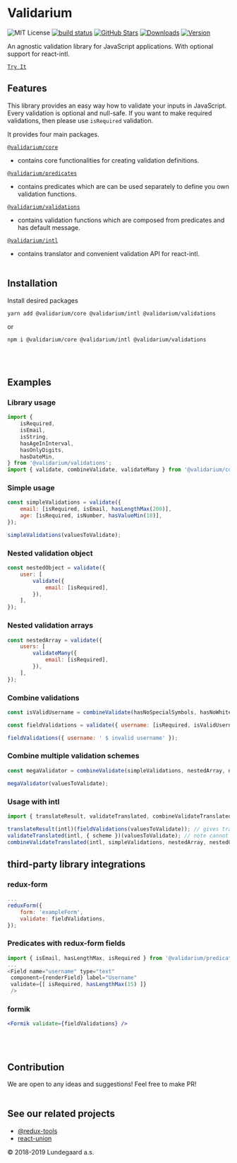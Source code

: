 # Validarium

![MIT License][license-badge]
[![build status](https://img.shields.io/travis/lundegaard/validarium/master.svg?style=flat-square)](https://travis-ci.org/lundegaard/validarium)
[![GitHub Stars](https://img.shields.io/github/stars/lundegaard/validarium)](https://github.com/lundegaard/validarium)
[![Downloads][downloads-badge]][npm]
[![Version][version-badge]][npm]

[downloads-badge]: https://img.shields.io/npm/dm/@validarium/core.svg
[version-badge]: https://flat.badgen.net/npm/v/@validarium/core
[license-badge]: https://flat.badgen.net/badge/license/MIT/blue
[npm]: https://npmjs.com/package/@validarium/core
An agnostic validation library for JavaScript applications. With optional support for react-intl.

[`Try It`](https://runkit.com/aizerin/validarium)

## Features

This library provides an easy way how to validate your inputs in JavaScript.
Every validation is optional and null-safe. If you want to make required validations, then please use `isRequired` validation.

It provides four main packages.

[`@validarium/core`](packages/core/README.md)

- contains core functionalities for creating validation definitions.

[`@validarium/predicates`](packages/predicates/README.md)

- contains predicates which are can be used separately to define you own validation functions.

[`@validarium/validations`](packages/validations/README.md)

- contains validation functions which are composed from predicates and has default message.

[`@validarium/intl`](packages/intl/README.md)

- contains translator and convenient validation API for react-intl.
  <br />
  <br />

## Installation

Install desired packages

`yarn add @validarium/core @validarium/intl @validarium/validations`

or

`npm i @validarium/core @validarium/intl @validarium/validations`

<br />
<br />

## Examples

<!-- ```jsx
TODO: is it really necessary to have this example ?
// Unclean validations definition

export const getValidate = values => {
	const errors = {};
	if (!values.email) {
		errors.email = 'Required';
	} else if (values.email.length < 200) {
		errors.username = 'Must be shorter than 200 characters';
	}
	if (!values.age) {
		errors.age = 'Required';
	} else if (isNaN(Number(values.age))) {
		errors.age = 'Must be a number';
	} else if (Number(values.age) < 90) {
		errors.age = 'Sorry, you must be at least 18 years old';
	}
	return errors;
};
``` -->

### Library usage

```js
import {
	isRequired,
	isEmail,
	isString,
	hasAgeInInterval,
	hasOnlyDigits,
	hasDateMin,
} from '@validarium/validations';
import { validate, combineValidate, validateMany } from '@validarium/core';
```

### Simple usage

```js
const simpleValidations = validate({
	email: [isRequired, isEmail, hasLengthMax(200)],
	age: [isRequired, isNumber, hasValueMin(18)],
});

simpleValidations(valuesToValidate);
```

### Nested validation object

```js
const nestedObject = validate({
	user: [
		validate({
			email: [isRequired],
		}),
	],
});
```

### Nested validation arrays

```js
const nestedArray = validate({
	users: [
		validateMany({
			email: [isRequired],
		}),
	],
});
```

### Combine validations

```js
const isValidUsername = combineValidate(hasNoSpecialSymbols, hasNoWhiteSpace);

const fieldValidations = validate({ username: [isRequired, isValidUsername] });

fieldValidations({ username: ' $ invalid username' });
```

### Combine multiple validation schemes

```js
const megaValidator = combineValidate(simpleValidations, nestedArray, nestedObject);

megaValidator(valuesToValidate);
```

### Usage with intl

```js
import { translateResult, validateTranslated, combineValidateTranslated } from '@validarium/intl';

translateResult(intl)(fieldValidations(valuesToValidate)); // gives translated result
validateTranslated(intl, { scheme })(valuesToValidate); // note cannot have nested scheme or be used in combination
combineValidateTranslated(intl, simpleValidations, nestedArray, nestedObject)(valuesToValidate); // ultimate solution
```

## third-party library integrations

### redux-form

```js
...
reduxForm({
	form: 'exampleForm',
	validate: fieldValidations,
});
```

### Predicates with redux-form fields

```js
import { isEmail, hasLengthMax, isRequired } from '@validarium/predicates';
...
<Field name="username" type="text"
 component={renderField} label="Username"
 validate={[ isRequired, hasLengthMax(15) ]}
 />
```

### formik

```jsx
<Formik validate={fieldValidations} />
```

<br />
<br />


## Contribution

We are open to any ideas and suggestions! Feel free to make PR!
<br />
<br />

## See our related projects

* [@redux-tools](https://github.com/lundegaard/redux-tools)
* [react-union](https://github.com/lundegaard/react-union)

© 2018-2019 Lundegaard a.s.
